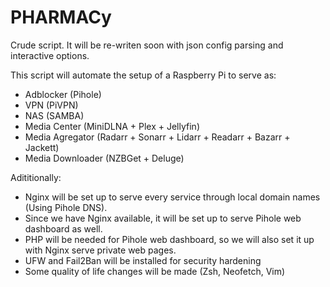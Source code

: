 # PHARMACy

Crude script. It will be re-writen soon with json config parsing and interactive options.

This script will automate the setup of a Raspberry Pi to serve as:
* Adblocker (Pihole)
* VPN (PiVPN)
* NAS (SAMBA)
* Media Center (MiniDLNA + Plex + Jellyfin)
* Media Agregator (Radarr + Sonarr + Lidarr + Readarr + Bazarr + Jackett)
* Media Downloader (NZBGet + Deluge)

Adititionally:
* Nginx will be set up to serve every service through local domain names (Using Pihole DNS).
* Since we have Nginx available, it will be set up to serve Pihole web dashboard as well.
* PHP will be needed for Pihole web dashboard, so we will also set it up with Nginx serve private web pages.
* UFW and Fail2Ban will be installed for security hardening
* Some quality of life changes will be made (Zsh, Neofetch, Vim)